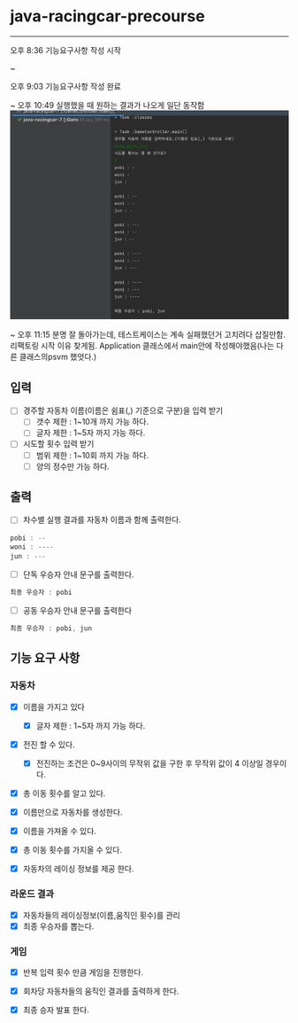 # java-racingcar-precourse

---

오후 8:36 기능요구사항 작성 시작

~

오후 9:03 기능요구사항 작성 완료

~
오후 10:49 실행했을 때 원하는 결과가 나오게 일단 동작함
![img.png](img.png)

~
오후 11:15 분명 잘 돌아가는데, 테스트케이스는 계속 실패했던거 고치려다 삽질만함. 리팩토링 시작 
이유 찾게됨. Application 클래스에서 main안에 작성해야했음(나는 다른 클래스의psvm 했엇다.)

## 입력 
- [ ] 경주할 자동차 이름(이름은 쉼표(,) 기준으로 구분)을 입력 받기
    - [ ] 갯수 제한 : 1~10개 까지 가능 하다.
    - [ ] 글자 제한 : 1~5자 까지 가능 하다.
- [ ] 시도할 횟수 입력 받기  
    - [ ] 범위 제한 : 1~10회 까지 가능 하다.
    - [ ] 양의 정수만 가능 하다.

## 출력
- [ ] 차수별 실행 결과를 자동차 이름과 함께 출력한다.
```java
pobi : --
woni : ----
jun : ---
```
- [ ] 단독 우승자 안내 문구를 출력한다.
```java
최종 우승자 : pobi
```

- [ ] 공동 우승자 안내 문구를 출력한다
```java
최종 우승자 : pobi, jun
```


## 기능 요구 사항 

### 자동차
- [x] 이름을 가지고 있다
    - [x] 글자 제한 : 1~5자 까지 가능 하다.
- [x] 전진 할 수 있다.
    - [x] 전진하는 조건은 0~9사이의 무작위 값을 구한 후 무작위 값이 4 이상일 경우이다.
- [x] 총 이동 횟수를 알고 있다.
- [x] 이름만으로 자동차를 생성한다.

- [x] 이름을 가져올 수 있다.
- [x] 총 이동 횟수를 가지올 수 있다.

- [x] 자동차의 레이싱 정보를 제공 한다.
### 라운드 결과
- [x] 자동차들의 레이싱정보(이름,움직인 횟수)를 관리
- [x] 최종 우승자를 뽑는다.

### 게임 

- [x] 반복 입력 횟수 만큼 게임을 진행한다.
- [x] 회차당 자동차들의 움직인 결과를 출력하게 한다.
- [x] 최종 승자 발표 한다.

